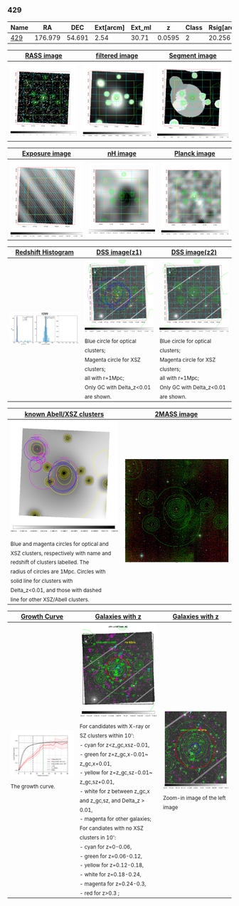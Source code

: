<div STYLE="page-break-after: always;"></div>

### 429

|Name          |RA          |DEC      | Ext[arcm] | Ext_ml | z    | Class| Rsig[arcmin] | CRsig[c/s] | CR500[c/s] | R500[Mpc] |L500[erg/s]|F500[erg/s/cm^2]| M500[Msun]|Tx[keV]|beta|GC(XSZ,Delta_z<0.01)| GC(OPT,Delta_z<0.01)|GC|alias|
|--------------|------------|------------|---|---|-----------|--------|------|------|----|----|----|----|----|----|----|----|----|----|---|
|[429](script/429.md)     | 176.979       | 54.691       | 2.54    | 30.71   | 0.0595 | 2   | 20.256 |0.371 |0.347 |0.809 |5.747e+43 |6.771e-12 |1.596e+14 |2.910 |0.635 |L03, |Wen, |L03, |t099|

|[RASS image](../image/429/429_img.pdf)|[filtered image](../image/429/429_fil.pdf)|[Segment image](../image/429/429_seg.pdf)|
|-------------------|--------------------|-------------------|
| <img src="../image/429/429_img.png" width="300">  | <img src="../image/429/429_fil.png" width="300">   | <img src="../image/429/429_seg.png" width="300">  |

|[Exposure image](../image/429/429_mex.pdf)| [nH image](../image/429/429_nh.pdf)| [Planck image](../image/429/429_p.pdf)|
|-------------------|--------------------|-------------------|
|<img src="../image/429/429_mex.png" width="300">   | <img src="../image/429/429_nh.png" width="300">    | <img src="../image/429/429_p.png" width="300"> |

|[Redshift Histogram](../image/429/429_zg.pdf) | [DSS image(z1)](../image/429/429_dss_z1.pdf)      |  [DSS image(z2)](../image/429/429_dss_z2.pdf)    |
|-------------------|--------------------|-------------------|
|<img src="../image/429/429_zg.png" width="300"> |<img src="../image/429/429_dss_z1.png" width="300"> <sub><br>Blue circle for optical clusters; <br>Magenta circle for XSZ clusters; <br>all with r=1Mpc; <br>Only GC with Delta_z<0.01 are shown. </sub>| <img src="../image/429/429_dss_z2.png" width="300"><sub><br>Blue circle for optical clusters; <br>Magenta circle for XSZ clusters; <br>all with r=1Mpc; <br>Only GC with Delta_z<0.01 are shown. </sub> |

|[known Abell/XSZ clusters](../image/429/429_m.pdf) | [2MASS image](../image/429/429_2mass.pdf)      |
|-------------------|-------------------|
|<img src=../image/429/429_m.png width="300"> <sub><br>Blue and magenta circles for optical and <br>XSZ clusters, respectively with name and <br>redshift of clusters labelled. The <br>radius of circles are 1Mpc. Circles with <br>solid line for clusters with <br>Delta_z<0.01, and those with dashed <br>line for other XSZ/Abell clusters.        </sub>|<img src="../image/429/429_2mass.png" width="300">  |

|[Growth Curve](../image/429/429_gca_all.png) |[Galaxies with z](../image/429/429_opt_ned.pdf) |[Galaxies with z](../image/429/429_opt_ned_zoom.pdf) |
|-------------------|-------------------|-------------------|
| <img src="../image/429/429_gca_all.png" width="300"> <sub><br>The growth curve.</sub>| <img src=../image/429/429_opt_ned.png width="300"> <br><sub> For candidates with X-ray or SZ clusters within 10': <br> - cyan for z<z_gc,xsz-0.01, <br> - green for z=z_gc,x-0.01~ z_gc,x+0.01, <br> - yellow for z=z_gc,sz-0.01~ z_gc,sz+0.01, <br> - white for z between z_gc,x and z_gc,sz, and Delta_z > 0.01, <br> - magenta for other galaxies; <br>For candiates with no XSZ clusters in 10': <br> - cyan for z=0-0.06, <br> - green for z=0.06-0.12, <br> - yellow for z=0.12-0.18, <br> - white for z=0.18-0.24, <br> - magenta for z=0.24-0.3, <br> - red for z>0.3 ;  </sub>|<img src=../image/429/429_opt_ned_zoom.png width="300">  <br><sub> Zoom-in image of the left image</sub>|




